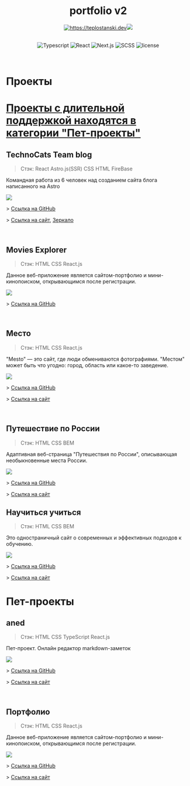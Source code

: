 <div align="center">
  <h1>portfolio v2</h1>

  <a href="https://teplostanski.dev">  <img src="https://img.shields.io/badge/-teplostanski.dev-fecc00?style=for-the-badge" alt="https://teplostanski.dev"><img src='https://img.shields.io/website?down_color=red&down_message=offline&label=&style=for-the-badge&up_color=%23238636&up_message=online&url=https%3A%2F%2Fteplostanski.dev'/> </a>

  <br/>

  <img src="https://img.shields.io/badge/-Typescript-0d1117?style=for-the-badge&logo=Typescript" alt="Typescript">
  <img src="https://img.shields.io/badge/-React-0d1117?style=for-the-badge&logo=React" alt="React">
  <img src="https://img.shields.io/badge/-Next.js-0d1117?style=for-the-badge&logo=Next.js" alt="Next.js">
  <img src="https://img.shields.io/badge/-SCSS-0d1117?style=for-the-badge&logo=SASS" alt="SCSS">
  <img src="https://img.shields.io/github/license/teplostanski/portfolio?style=for-the-badge" alt="license">

</div>

<br/>
<br/>

# Пpоекты

# [Проекты с длительной поддержкой находятся в категории "Пет-проекты"](#пет-проекты)

## TechnoCats Team blog
> Стэк: React Astro.js(SSR) CSS HTML FireBase

Командная работа из 6 человек над созданием сайта блога написанного на Astro 

![](https://raw.githubusercontent.com/teplostanski/technocats-team-blog/main/src/assets/screenshot.png)

\> [Ссылка на GitHub](https://github.com/teplostanski/technocats-team-blog) 

\> [Ссылка на сайт](https://technocats-team.teplostanski.dev/), [Зеркало](https://technocats-team.netlify.app/)

<br>

## Movies Explorer
> Стэк: HTML CSS React.js

Данное вeб-приложение является сайтом-портфолио и мини-кинопоиском, открывающимся после регистрации.

![](./assets/images/movies.png)

\> [Ссылка на GitHub](https://github.com/teplostanski/movies-explorer-frontend)

<br>

## Место
> Стэк: HTML CSS React.js

"Mesto" — это сайт, где люди обмениваются фотографиями. "Местом" может быть что угодно: город, область или какое-то заведение.

![](./assets/images/mesto.png)

\> [Ссылка на GitHub](https://github.com/teplostanski/react-mesto-auth) 

\> [Ссылка на сайт](https://teplostanski.github.io/react-mesto-auth/)

<br>

## Путешествие по России
> Стэк: HTML CSS BEM 

Адаптивная веб-страница "Путешествия по России", описывающая необыкновенные места России.

![](./assets/images/travel.png)

\> [Ссылка на GitHub](https://github.com/teplostanski/travel) 

\> [Ссылка на сайт](https://teplostanski.github.io/travel/)

## Научиться учиться
> Стэк: HTML CSS BEM

Это одноcтраничный сайт о современных и эффективных подходов к обучению.

![](./assets/images/how-to-learn.png)

\> [Ссылка на GitHub](https://github.com/teplostanski/how-to-learn) 

\> [Ссылка на сайт](https://teplostanski.github.io/how-to-learn/)


# Пет-проекты

## aned
> Стэк: HTML CSS TypeScript React.js

Пет-проект. Онлайн редактор markdown-заметок

![](./assets/images/aned.png)

\> [Ссылка на GitHub](https://github.com/teplostanski/aned) 

\> [Ссылка на сайт](https://aned.teplostanski.dev/)

<br>

## Портфолио
> Стэк: HTML CSS React.js

Данное вeб-приложение является сайтом-портфолио и мини-кинопоиском, открывающимся после регистрации.

![](./assets/images/portfolio.png)

\> [Ссылка на GitHub](https://github.com/teplostanski/portfolio) 

\> [Ссылка на сайт](https://teplostanski.dev/)
